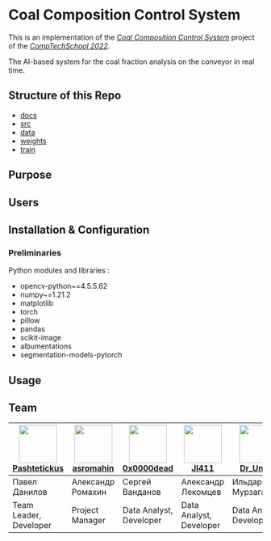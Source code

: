 # Coal Composition Control System 

This is an implementation of the [_Coal Composition Control System_](https://comptechschool.com/2022/projects/coal_cv) project of the [_CompTechSchool 2022_](https://comptechschool.com/homepage).

The AI-based system for the coal fraction analysis on the conveyor in real time.

## Structure of this Repo

- [docs](docs)
- [src](src)
- [data](data)
- [weights](weights)
- [train](train)

## Purpose

## Users

## Installation & Configuration

### Preliminaries

Python modules and libraries :

- opencv-python~=4.5.5.62
- numpy~=1.21.2
- matplotlib
- torch
- pillow
- pandas
- scikit-image
- albumentations
- segmentation-models-pytorch

## Usage

## Team 

| [<img src="https://avatars.githubusercontent.com/u/46760758?v=4" width="75px;"/>](https://github.com/Pashtetickus)<br>[Pashtetickus](https://github.com/Pashtetickus)</br> | [<img src="https://avatars.githubusercontent.com/u/43125377?v=4" width="75px;"/>](https://github.com/asromahin) <br>[asromahin](https://github.com/asromahin) | [<img src="https://avatars.githubusercontent.com/u/41781097?v=4" width="75px;"/>](https://github.com/0x0000dead)<br>[0x0000dead](https://github.com/0x0000dead) | [<img src="https://avatars.githubusercontent.com/u/69035428?v=4" width="75px;"/>](https://github.com/JI411)<br>[JI411](https://github.com/JI411) | [<img src="https://avatars.githubusercontent.com/u/18001464?v=4" width="75px;"/>](https://github.com/IldarMurzagaleev)<br>[Dr_Under](https://github.com/IldarMurzagaleev)</br> | [<img src="https://avatars.githubusercontent.com/u/26169258?v=4" width="75px;"/>](https://github.com/LRDPRDX)<br>[LRDPRDX](https://github.com/LRDPRDX) |
| ---   | --- | --- | --- | --- | --- |
| Павел Данилов | Александр Ромахин | Сергей Ванданов | Александр Лекомцев | Ильдар Мурзагалеев | Богдан Сикач |
| Team Leader, <br>Developer</br> | Project Manager | Data Analyst, <br>Developer</br>| Data Analyst, <br>Developer</br> | Data Analyst, <br>Developer</br> | Technical Writer |
